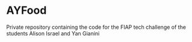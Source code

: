 # AYFood
Private repository containing the code for the FIAP tech challenge of the students Alison Israel and Yan Gianini
